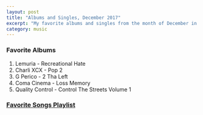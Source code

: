 ```yaml
---
layout: post
title: "Albums and Singles, December 2017"
excerpt: "My favorite albums and singles from the month of December in the 2017th year. "
category: music
---
```


### Favorite Albums

1. Lemuria - Recreational Hate
1. Charli XCX - Pop 2
1. G Perico - 2 Tha Left
1. Coma Cinema - Loss Memory
1. Quality Control - Control The Streets Volume 1

### <a href="https://open.spotify.com/user/blrobin2/playlist/28HZpDXCCSwezakd6GJIlE" target="_blank" rel="noopener">Favorite Songs Playlist</a>
